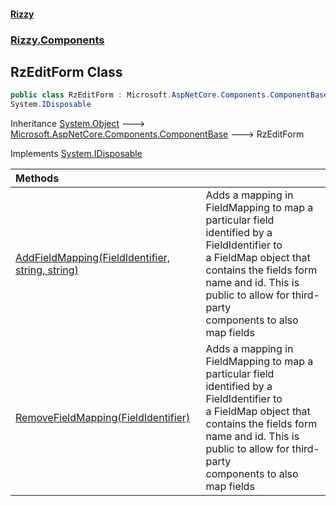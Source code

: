 #### [Rizzy](index 'index')
### [Rizzy.Components](Rizzy.Components 'Rizzy.Components')

## RzEditForm Class

```csharp
public class RzEditForm : Microsoft.AspNetCore.Components.ComponentBase,
System.IDisposable
```

Inheritance [System.Object](https://docs.microsoft.com/en-us/dotnet/api/System.Object 'System.Object') &#129106; [Microsoft.AspNetCore.Components.ComponentBase](https://docs.microsoft.com/en-us/dotnet/api/Microsoft.AspNetCore.Components.ComponentBase 'Microsoft.AspNetCore.Components.ComponentBase') &#129106; RzEditForm

Implements [System.IDisposable](https://docs.microsoft.com/en-us/dotnet/api/System.IDisposable 'System.IDisposable')

| Methods | |
| :--- | :--- |
| [AddFieldMapping(FieldIdentifier, string, string)](Rizzy.Components.RzEditForm.AddFieldMapping(Microsoft.AspNetCore.Components.Forms.FieldIdentifier,string,string) 'Rizzy.Components.RzEditForm.AddFieldMapping(Microsoft.AspNetCore.Components.Forms.FieldIdentifier, string, string)') | Adds a mapping in FieldMapping to map a particular field identified by a FieldIdentifier to<br/>a FieldMap object that contains the fields form name and id. This is public to allow for third-party<br/>components to also map fields |
| [RemoveFieldMapping(FieldIdentifier)](Rizzy.Components.RzEditForm.RemoveFieldMapping(Microsoft.AspNetCore.Components.Forms.FieldIdentifier) 'Rizzy.Components.RzEditForm.RemoveFieldMapping(Microsoft.AspNetCore.Components.Forms.FieldIdentifier)') | Adds a mapping in FieldMapping to map a particular field identified by a FieldIdentifier to<br/>a FieldMap object that contains the fields form name and id. This is public to allow for third-party<br/>components to also map fields |

